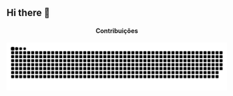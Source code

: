 ## Hi there 👋

<!--
**letabilis/letabilis** is a ✨ _special_ ✨ repository because its `README.md` (this file) appears on your GitHub profile.

Here are some ideas to get you started:

- 🔭 I’m currently working on ...
- 🌱 I’m currently learning ...
- 👯 I’m looking to collaborate on ...
- 🤔 I’m looking for help with ...
- 💬 Ask me about ...
- 📫 How to reach me: ...
- 😄 Pronouns: ...
- ⚡ Fun fact: ...
-->


<div align="center">
  <h4> Contribuições </h4>
  <img src="https://github.com/letabilis/letabilis/blob/output/github-snake-dark.svg" alt="snake gif">
</div>



